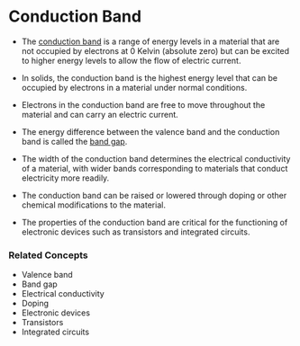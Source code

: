 # Conduction Band

- The <u>conduction band</u> is a range of energy levels in a material that are not occupied by electrons at 0 Kelvin (absolute zero) but can be excited to higher energy levels to allow the flow of electric current.
  
- In solids, the conduction band is the highest energy level that can be occupied by electrons in a material under normal conditions.
  
- Electrons in the conduction band are free to move throughout the material and can carry an electric current.
  
- The energy difference between the valence band and the conduction band is called the [band gap](Chemistry/Core/Terms/Band%20Gap.md).
  
- The width of the conduction band determines the electrical conductivity of a material, with wider bands corresponding to materials that conduct electricity more readily.
  
- The conduction band can be raised or lowered through doping or other chemical modifications to the material.
  
- The properties of the conduction band are critical for the functioning of electronic devices such as transistors and integrated circuits.

### Related Concepts

- Valence band
- Band gap
- Electrical conductivity
- Doping
- Electronic devices
- Transistors
- Integrated circuits